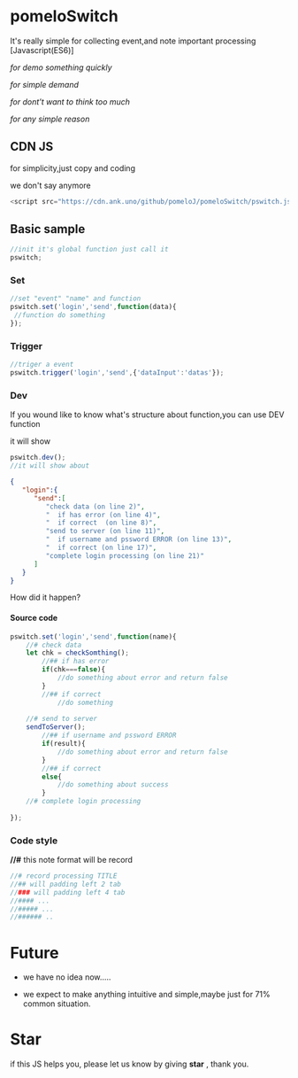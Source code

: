 # pomeloSwitch
 It's really simple for collecting event,and note important processing [Javascript(ES6)]

*for demo something quickly*

*for simple demand*

*for dont't want to think too much*

*for any simple reason*

## CDN JS
for simplicity,just copy and coding

we don't say anymore
```javascript
<script src="https://cdn.ank.uno/github/pomeloJ/pomeloSwitch/pswitch.js"></script>
```

## Basic sample

```javascript
//init it's global function just call it
pswitch;
```
### Set

```javascript
//set "event" "name" and function
pswitch.set('login','send',function(data){
 //function do something
});

```

### Trigger

```javascript
//triger a event
pswitch.trigger('login','send',{'dataInput':'datas'});
```

### Dev

If you wound like to know what's structure about function,you can use DEV function

it will show
```javascript
pswitch.dev();
//it will show about 
```

```JSON
{
   "login":{
      "send":[
         "check data (on line 2)",
         "  if has error (on line 4)",
         "  if correct  (on line 8)",
         "send to server (on line 11)",
         "  if username and pssword ERROR (on line 13)",
         "  if correct (on line 17)",
         "complete login processing (on line 21)"
      ]
   }
}
```
How did it happen?
#### Source code
```javascript
pswitch.set('login','send',function(name){
    //# check data
    let chk = checkSomthing();
        //## if has error
        if(chk===false){
            //do something about error and return false
        }
        //## if correct 
            //do something
    
    //# send to server
    sendToServer();
        //## if username and pssword ERROR
        if(result){
            //do something about error and return false
        }
        //## if correct
        else{
            //do something about success
        }
    //# complete login processing
    
});
```
### Code style

__//#__  this note format will be record
```javascript
//# record processing TITLE
//## will padding left 2 tab
//### will padding left 4 tab
//#### ...
//##### ...
//###### ..
```

# Future
* we have no idea now.....

* we expect to make anything intuitive and simple,maybe just for 71% common situation.

# Star
if this JS helps you, please let us know by giving **star** , thank you.
